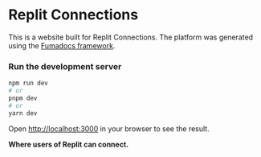 # Replit Connections

This is a website built for Replit Connections. The platform was generated using the [Fumadocs framework](https://github.com/fuma-nama/fumadocs).

### Run the development server

```bash
npm run dev
# or
pnpm dev
# or
yarn dev
```

Open [http://localhost:3000](http://localhost:3000) in your browser to see the result.

**Where users of Replit can connect.**
